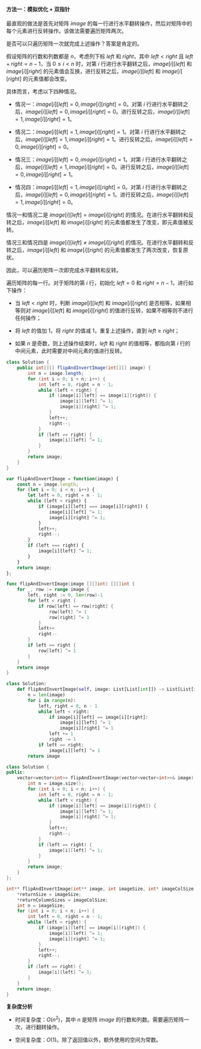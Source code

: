 #### 方法一：模拟优化 + 双指针

最直观的做法是首先对矩阵 $\textit{image}$ 的每一行进行水平翻转操作，然后对矩阵中的每个元素进行反转操作。该做法需要遍历矩阵两次。

是否可以只遍历矩阵一次就完成上述操作？答案是肯定的。

假设矩阵的行数和列数都是 $n$，考虑列下标 $\textit{left}$ 和 $\textit{right}$，其中 $\textit{left}<\textit{right}$ 且 $\textit{left}+\textit{right}=n-1$，当 $0 \le i<n$ 时，对第 $i$ 行进行水平翻转之后，$\textit{image}[i][\textit{left}]$ 和 $\textit{image}[i][\textit{right}]$ 的元素值会互换，进行反转之后，$\textit{image}[i][\textit{left}]$ 和 $\textit{image}[i][\textit{right}]$ 的元素值都会改变。

具体而言，考虑以下四种情况。

- 情况一：$\textit{image}[i][\textit{left}]=0,\textit{image}[i][\textit{right}]=0$。对第 $i$ 行进行水平翻转之后，$\textit{image}[i][\textit{left}]=0,\textit{image}[i][\textit{right}]=0$。进行反转之后，$\textit{image}[i][\textit{left}]=1,\textit{image}[i][\textit{right}]=1$。

- 情况二：$\textit{image}[i][\textit{left}]=1,\textit{image}[i][\textit{right}]=1$。对第 $i$ 行进行水平翻转之后，$\textit{image}[i][\textit{left}]=1,\textit{image}[i][\textit{right}]=1$。进行反转之后，$\textit{image}[i][\textit{left}]=0,\textit{image}[i][\textit{right}]=0$。

- 情况三：$\textit{image}[i][\textit{left}]=0,\textit{image}[i][\textit{right}]=1$。对第 $i$ 行进行水平翻转之后，$\textit{image}[i][\textit{left}]=1,\textit{image}[i][\textit{right}]=0$。进行反转之后，$\textit{image}[i][\textit{left}]=0,\textit{image}[i][\textit{right}]=1$。

- 情况四：$\textit{image}[i][\textit{left}]=1,\textit{image}[i][\textit{right}]=0$。对第 $i$ 行进行水平翻转之后，$\textit{image}[i][\textit{left}]=0,\textit{image}[i][\textit{right}]=1$。进行反转之后，$\textit{image}[i][\textit{left}]=1,\textit{image}[i][\textit{right}]=0$。

情况一和情况二是 $\textit{image}[i][\textit{left}]=\textit{image}[i][\textit{right}]$ 的情况。在进行水平翻转和反转之后，$\textit{image}[i][\textit{left}]$ 和 $\textit{image}[i][\textit{right}]$ 的元素值都发生了改变，即元素值被反转。

情况三和情况四是 $\textit{image}[i][\textit{left}]\ne \textit{image}[i][\textit{right}]$ 的情况。在进行水平翻转和反转之后，$\textit{image}[i][\textit{left}]$ 和 $\textit{image}[i][\textit{right}]$ 的元素值都发生了两次改变，恢复原状。

因此，可以遍历矩阵一次即完成水平翻转和反转。

遍历矩阵的每一行。对于矩阵的第 $i$ 行，初始化 $\textit{left}=0$ 和 $\textit{right}=n-1$，进行如下操作：

- 当 $\textit{left}<\textit{right}$ 时，判断 $\textit{image}[i][\textit{left}]$ 和 $\textit{image}[i][\textit{right}]$ 是否相等，如果相等则对 $\textit{image}[i][\textit{left}]$ 和 $\textit{image}[i][\textit{right}]$ 的值进行反转，如果不相等则不进行任何操作；

- 将 $\textit{left}$ 的值加 $1$，将 $\textit{right}$ 的值减 $1$，重复上述操作，直到 $\textit{left} \ge \textit{right}$；

- 如果 $n$ 是奇数，则上述操作结束时，$\textit{left}$ 和 $\textit{right}$ 的值相等，都指向第 $i$ 行的中间元素，此时需要对中间元素的值进行反转。

```Java [sol1-Java]
class Solution {
    public int[][] flipAndInvertImage(int[][] image) {
        int n = image.length;
        for (int i = 0; i < n; i++) {
            int left = 0, right = n - 1;
            while (left < right) {
                if (image[i][left] == image[i][right]) {
                    image[i][left] ^= 1;
                    image[i][right] ^= 1;
                }
                left++;
                right--;
            }
            if (left == right) {
                image[i][left] ^= 1;
            }
        }
        return image;
    }
}
```

```JavaScript [sol1-JavaScript]
var flipAndInvertImage = function(image) {
    const n = image.length;
    for (let i = 0; i < n; i++) {
        let left = 0, right = n - 1;
        while (left < right) {
            if (image[i][left] === image[i][right]) {
                image[i][left] ^= 1;
                image[i][right] ^= 1;
            }
            left++;
            right--;
        }
        if (left === right) {
            image[i][left] ^= 1;
        }
    }
    return image;
};
```

```go [sol1-Golang]
func flipAndInvertImage(image [][]int) [][]int {
    for _, row := range image {
        left, right := 0, len(row)-1
        for left < right {
            if row[left] == row[right] {
                row[left] ^= 1
                row[right] ^= 1
            }
            left++
            right--
        }
        if left == right {
            row[left] ^= 1
        }
    }
    return image
}
```

```Python [sol1-Python3]
class Solution:
    def flipAndInvertImage(self, image: List[List[int]]) -> List[List[int]]:
        n = len(image)
        for i in range(n):
            left, right = 0, n - 1
            while left < right:
                if image[i][left] == image[i][right]:
                    image[i][left] ^= 1
                    image[i][right] ^= 1
                left += 1
                right -= 1
            if left == right:
                image[i][left] ^= 1
        return image
```

```C++ [sol1-C++]
class Solution {
public:
    vector<vector<int>> flipAndInvertImage(vector<vector<int>>& image) {
        int n = image.size();
        for (int i = 0; i < n; i++) {
            int left = 0, right = n - 1;
            while (left < right) {
                if (image[i][left] == image[i][right]) {
                    image[i][left] ^= 1;
                    image[i][right] ^= 1;
                }
                left++;
                right--;
            }
            if (left == right) {
                image[i][left] ^= 1;
            }
        }
        return image;
    }
};
```

```C [sol1-C]
int** flipAndInvertImage(int** image, int imageSize, int* imageColSize, int* returnSize, int** returnColumnSizes) {
    *returnSize = imageSize;
    *returnColumnSizes = imageColSize;
    int n = imageSize;
    for (int i = 0; i < n; i++) {
        int left = 0, right = n - 1;
        while (left < right) {
            if (image[i][left] == image[i][right]) {
                image[i][left] ^= 1;
                image[i][right] ^= 1;
            }
            left++;
            right--;
        }
        if (left == right) {
            image[i][left] ^= 1;
        }
    }
    return image;
}
```

**复杂度分析**

- 时间复杂度：$O(n^2)$，其中 $n$ 是矩阵 $\textit{image}$ 的行数和列数。需要遍历矩阵一次，进行翻转操作。

- 空间复杂度：$O(1)$。除了返回值以外，额外使用的空间为常数。